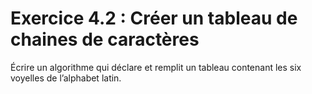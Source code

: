 # Exercice 4.2 : Créer un tableau de chaines de caractères
Écrire un algorithme qui déclare et remplit un tableau contenant les six voyelles de l’alphabet latin.

